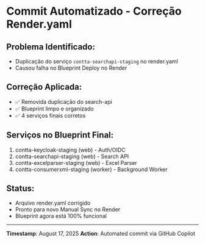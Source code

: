 # Commit Automatizado - Correção Render.yaml

## Problema Identificado:
- Duplicação do serviço `contta-searchapi-staging` no render.yaml
- Causou falha no Blueprint Deploy no Render

## Correção Aplicada:
- ✅ Removida duplicação do search-api
- ✅ Blueprint limpo e organizado
- ✅ 4 serviços finais corretos

## Serviços no Blueprint Final:
1. contta-keycloak-staging (web) - Auth/OIDC
2. contta-searchapi-staging (web) - Search API  
3. contta-excelparser-staging (web) - Excel Parser
4. contta-consumerxml-staging (worker) - Background Worker

## Status:
- Arquivo render.yaml corrigido
- Pronto para novo Manual Sync no Render
- Blueprint agora está 100% funcional

---
**Timestamp**: August 17, 2025
**Action**: Automated commit via GitHub Copilot
